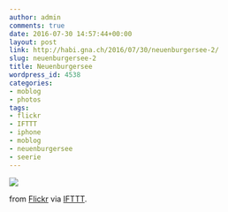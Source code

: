 ```yaml
---
author: admin
comments: true
date: 2016-07-30 14:57:44+00:00
layout: post
link: http://habi.gna.ch/2016/07/30/neuenburgersee-2/
slug: neuenburgersee-2
title: Neuenburgersee
wordpress_id: 4538
categories:
- moblog
- photos
tags:
- flickr
- IFTTT
- iphone
- moblog
- neuenburgersee
- seerie
---
```


![](http://ift.tt/2aoiA1s)  

  

from [Flickr](http://flic.kr/p/KDR9BF) via [IFTTT](http://ift.tt/1c4nCfM).
